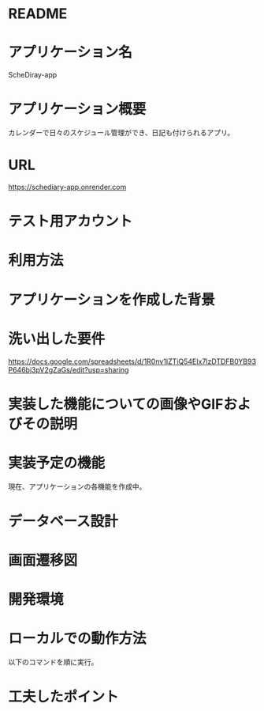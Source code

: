# README

# アプリケーション名
  ScheDiray-app

# アプリケーション概要
  カレンダーで日々のスケジュール管理ができ、日記も付けられるアプリ。

# URL
  https://schediary-app.onrender.com

# テスト用アカウント

# 利用方法

# アプリケーションを作成した背景

# 洗い出した要件
  https://docs.google.com/spreadsheets/d/1R0nv1IZTiQ54EIx7lzDTDFB0YB93P646bj3pV2gZaGs/edit?usp=sharing

# 実装した機能についての画像やGIFおよびその説明

# 実装予定の機能
  現在、アプリケーションの各機能を作成中。


# データベース設計

# 画面遷移図

# 開発環境

# ローカルでの動作方法
以下のコマンドを順に実行。


# 工夫したポイント